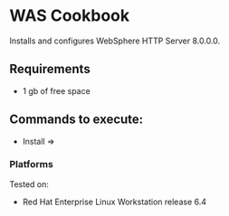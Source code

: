 WAS Cookbook
===================
Installs and configures WebSphere HTTP Server 8.0.0.0.

Requirements
------------
- 1 gb of free space

Commands to execute:
---------------------
- Install => 

### Platforms
Tested on:
- Red Hat Enterprise Linux Workstation release 6.4
